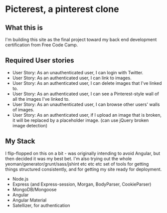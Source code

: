 # Picterest, a pinterest clone

## What this is
I'm building this site as the final project toward my back end development certification from Free Code Camp.

## Required User stories
- User Story: As an unauthenticated user, I can login with Twitter.
- User Story: As an authenticated user, I can link to images.
- User Story: As an authenticated user, I can delete images that I've linked to.
- User Story: As an authenticated user, I can see a Pinterest-style wall of all the images I've linked to.
- User Story: As an unauthenticated user, I can browse other users' walls of images.
- User Story: As an authenticated user, if I upload an image that is broken, it will be replaced by a placeholder image. (can use jQuery broken image detection)

## My Stack
I flip-flopped on this on a bit - was originally intending to avoid Angular, but then decided it was my best bet. I'm also trying out the whole yeoman/generator/grunt/sass/jshint etc etc etc set of tools for getting things structured consistently, and for getting my site ready for deployment.

- Node.js
- Express (and Express-session, Morgan, BodyParser, CookieParser)
- MongoDB/Mongoose
- Angular
- Angular Material
- Satellizer, for authentication

